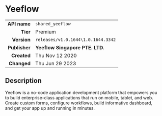 # Yeeflow
| | |
|-:|-|
|**API name**|`shared_yeeflow`|
|**Tier**|Premium|
|**Version**|`releases/v1.0.1644\1.0.1644.3342`|
|**Publisher**|**Yeeflow Singapore PTE. LTD.**|
|**Created**|Thu Nov 12 2020|
|**Changed**|Thu Jun 29 2023|

## Description
Yeeflow is a no-code application development platform that empowers you to build enterprise-class applications that run on mobile, tablet, and web. Create custom forms, configure workflows, build informative dashboard, and get your app up and running in minutes.
